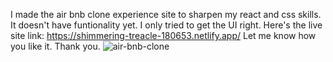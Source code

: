 I made the air bnb clone experience site to sharpen my react and css skills.
It doesn't have funtionality yet. I only tried to get the UI right.
Here's the live site link: https://shimmering-treacle-180653.netlify.app/
Let me know how you like it. Thank you.
![air-bnb-clone](https://user-images.githubusercontent.com/88939208/218292606-5d2ac8ba-262d-43ed-974a-e92fdce6fdd0.png)
